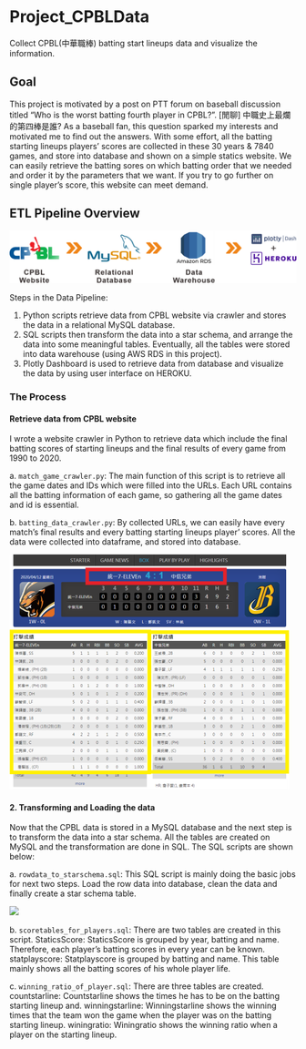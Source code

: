 # Project_CPBLData
Collect CPBL(中華職棒) batting start lineups data and visualize the information.

## Goal
  This project is motivated by a post on PTT forum on baseball discussion titled “Who is the worst batting fourth player in CPBL?”. [閒聊] 中職史上最爛的第四棒是誰? As a baseball fan, this question sparked my interests and motivated me to find out the answers. 
With some effort, all the batting starting lineups players’ scores are collected in these 30 years & 7840 games, and store into database and shown on a simple statics website. We can easily retrieve the batting sores on which batting order that we needed and order it by the parameters that we want. If you try to go further on single player’s score, this website can meet demand.


## ETL Pipeline Overview

![](PipelineVisualized.png)

Steps in the Data Pipeline:
1.	Python scripts retrieve data from CPBL website via crawler and stores the data in a relational MySQL database.
2.	SQL scripts then transform the data into a star schema, and arrange the data into some meaningful tables. Eventually, all the tables were stored into data warehouse (using AWS RDS in this project).
3.	Plotly Dashboard is used to retrieve data from database and visualize the data by using user interface on HEROKU.


### The Process
#### Retrieve data from CPBL website

I wrote a website crawler in Python to retrieve data which include the final batting scores of starting lineups and the final results of every game from 1990 to 2020.

a.	`match_game_crawler.py`:
The main function of this script is to retrieve all the game dates and IDs which were filled into the URLs. Each URL contains all the batting information of each game, so gathering all the game dates and id is essential.

b.	`batting_data_crawler.py`:
By collected URLs, we can easily have every match’s final results and every batting starting lineups player’ scores. All the data were collected into dataframe, and stored into database.

![](CPBL_score.png)


#### 2.	Transforming and Loading the data
Now that the CPBL data is stored in a MySQL database and the next step is to transform the data into a star schema. All the tables are created on MySQL and the transformation are done in SQL. The SQL scripts are shown below:

a.	`rowdata_to_starschema.sql`:
This SQL script is mainly doing the basic jobs for next two steps. Load the row data into database, clean the data and finally create a star schema table. 

![](CPBL_Data.png)


b.	`scoretables_for_players.sql`:
There are two tables are created in this script. 
StaticsScore: StaticsScore is grouped by year, batting and name. Therefore, each player’s batting scores in every year can be known. 
statplayscore: Statplayscore is grouped by batting and name. This table mainly shows all the batting scores of his whole player life.

c.	`winning_ratio_of_player.sql`:
There are three tables are created. 
countstarline: Countstarline shows the times he has to be on the batting starting lineup and.
winningstarline: Winningstarline shows the winning times that the team won the game when the player was on the batting starting lineup. 
winingratio: Winingratio shows the winning ratio when a player on the starting lineup.















